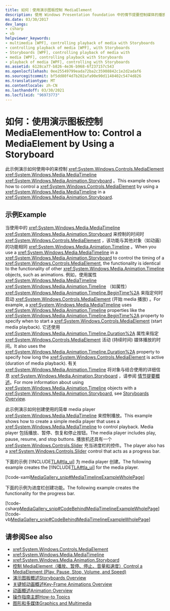 ```yaml
---
title: 如何：使用演示图板控制 MediaElement
description: 使用 Windows Presentation foundation 中的情节提要控制媒体的播放 (WPF) 。 请考虑此示例来创建简单的媒体播放器。
ms.date: 03/30/2017
dev_langs:
- csharp
- vb
helpviewer_keywords:
- multimedia [WPF], controlling playback of media with Storyboards
- controlling playback of media [WPF], with Storyboards
- Storyboards [WPF], controlling playback of media with
- media [WPF], controlling playback with Storyboards
- playback of media [WPF], controlling with Storyboards
ms.assetid: 6128ca77-b826-4e36-b968-6f237157c543
ms.openlocfilehash: 0ee25549799eada72ba2c35908842c1e2d2adaf6
ms.sourcegitcommit: bf5dd80f4d7b202afa90e90d1148402c5474d826
ms.translationtype: MT
ms.contentlocale: zh-CN
ms.lasthandoff: 03/30/2021
ms.locfileid: "96973773"
---
```

# <a name="how-to-control-a-mediaelement-by-using-a-storyboard"></a><span data-ttu-id="d3407-104">如何：使用演示图板控制 MediaElement</span><span class="sxs-lookup"><span data-stu-id="d3407-104">How to: Control a MediaElement by Using a Storyboard</span></span>
<span data-ttu-id="d3407-105">此示例演示如何使用中的来控制 <xref:System.Windows.Controls.MediaElement> <xref:System.Windows.Media.MediaTimeline> <xref:System.Windows.Media.Animation.Storyboard> 。</span><span class="sxs-lookup"><span data-stu-id="d3407-105">This example shows how to control a <xref:System.Windows.Controls.MediaElement> by using a <xref:System.Windows.Media.MediaTimeline> in a <xref:System.Windows.Media.Animation.Storyboard>.</span></span>  
  
## <a name="example"></a><span data-ttu-id="d3407-106">示例</span><span class="sxs-lookup"><span data-stu-id="d3407-106">Example</span></span>  
 <span data-ttu-id="d3407-107">当使用中的 <xref:System.Windows.Media.MediaTimeline> <xref:System.Windows.Media.Animation.Storyboard> 来控制的时间时 <xref:System.Windows.Controls.MediaElement> ，该功能与其他对象（如动画）的功能相同 <xref:System.Windows.Media.Animation.Timeline> 。</span><span class="sxs-lookup"><span data-stu-id="d3407-107">When you use a <xref:System.Windows.Media.MediaTimeline> in a <xref:System.Windows.Media.Animation.Storyboard> to control the timing of a <xref:System.Windows.Controls.MediaElement>, the functionality is identical to the functionality of other <xref:System.Windows.Media.Animation.Timeline> objects, such as animations.</span></span> <span data-ttu-id="d3407-108">例如，使用属性 <xref:System.Windows.Media.MediaTimeline> <xref:System.Windows.Media.Animation.Timeline> （如属性） <xref:System.Windows.Media.Animation.Timeline.BeginTime%2A> 来指定何时启动 <xref:System.Windows.Controls.MediaElement> (开始 media 播放) 。</span><span class="sxs-lookup"><span data-stu-id="d3407-108">For example, a <xref:System.Windows.Media.MediaTimeline> uses <xref:System.Windows.Media.Animation.Timeline> properties like the <xref:System.Windows.Media.Animation.Timeline.BeginTime%2A> property to specify when to start a <xref:System.Windows.Controls.MediaElement> (start media playback).</span></span> <span data-ttu-id="d3407-109">它还使用 <xref:System.Windows.Media.Animation.Timeline.Duration%2A> 属性来指定 <xref:System.Windows.Controls.MediaElement> 活动 (持续时间) 媒体播放的时间。</span><span class="sxs-lookup"><span data-stu-id="d3407-109">It also uses the <xref:System.Windows.Media.Animation.Timeline.Duration%2A> property to specify how long the <xref:System.Windows.Controls.MediaElement> is active (duration of media playback).</span></span> <span data-ttu-id="d3407-110">有关 <xref:System.Windows.Media.Animation.Timeline> 将对象与结合使用的详细信息 <xref:System.Windows.Media.Animation.Storyboard> ，请参阅 [情节提要概述](storyboards-overview.md)。</span><span class="sxs-lookup"><span data-stu-id="d3407-110">For more information about using <xref:System.Windows.Media.Animation.Timeline> objects with a <xref:System.Windows.Media.Animation.Storyboard>, see [Storyboards Overview](storyboards-overview.md).</span></span>  
  
 <span data-ttu-id="d3407-111">此示例演示如何创建使用的简单 media player <xref:System.Windows.Media.MediaTimeline> 来控制播放。</span><span class="sxs-lookup"><span data-stu-id="d3407-111">This example shows how to create a simple media player that uses a <xref:System.Windows.Media.MediaTimeline> to control playback.</span></span> <span data-ttu-id="d3407-112">Media player 包括播放、暂停、恢复和停止按钮。</span><span class="sxs-lookup"><span data-stu-id="d3407-112">The media player includes play, pause, resume, and stop buttons.</span></span> <span data-ttu-id="d3407-113">播放机还具有一个 <xref:System.Windows.Controls.Slider> 充当进度栏的控件。</span><span class="sxs-lookup"><span data-stu-id="d3407-113">The player also has a <xref:System.Windows.Controls.Slider> control that acts as a progress bar.</span></span>  
  
 <span data-ttu-id="d3407-114">下面的示例 [!INCLUDE[TLA#tla_ui](../../../includes/tlasharptla-ui-md.md)] 为 media player 创建。</span><span class="sxs-lookup"><span data-stu-id="d3407-114">The following example creates the [!INCLUDE[TLA#tla_ui](../../../includes/tlasharptla-ui-md.md)] for the media player.</span></span>  
  
 [!code-xaml[MediaGallery_snip#MediaTimelineExampleWholePage](~/samples/snippets/visualbasic/VS_Snippets_Wpf/MediaGallery_snip/VB/MediaTimelineExample.xaml#mediatimelineexamplewholepage)]  
  
 <span data-ttu-id="d3407-115">下面的示例为进度栏创建功能。</span><span class="sxs-lookup"><span data-stu-id="d3407-115">The following example creates the functionality for the progress bar.</span></span>  
  
 [!code-csharp[MediaGallery_snip#CodeBehindMediaTimelineExampleWholePage](~/samples/snippets/csharp/VS_Snippets_Wpf/MediaGallery_snip/CSharp/MediaTimelineExample.xaml.cs#codebehindmediatimelineexamplewholepage)]
 [!code-vb[MediaGallery_snip#CodeBehindMediaTimelineExampleWholePage](~/samples/snippets/visualbasic/VS_Snippets_Wpf/MediaGallery_snip/VB/MediaTimelineExample.xaml.vb#codebehindmediatimelineexamplewholepage)]  
  
## <a name="see-also"></a><span data-ttu-id="d3407-116">请参阅</span><span class="sxs-lookup"><span data-stu-id="d3407-116">See also</span></span>

- <xref:System.Windows.Controls.MediaElement>
- <xref:System.Windows.Media.MediaTimeline>
- <xref:System.Windows.Media.Animation.Storyboard>
- [<span data-ttu-id="d3407-117">控制 MediaElement（播放、暂停、停止、音量和速度）</span><span class="sxs-lookup"><span data-stu-id="d3407-117">Control a MediaElement (Play, Pause, Stop, Volume, and Speed)</span></span>](how-to-control-a-mediaelement-play-pause-stop-volume-and-speed.md)
- [<span data-ttu-id="d3407-118">演示图板概述</span><span class="sxs-lookup"><span data-stu-id="d3407-118">Storyboards Overview</span></span>](storyboards-overview.md)
- [<span data-ttu-id="d3407-119">关键帧动画概述</span><span class="sxs-lookup"><span data-stu-id="d3407-119">Key-Frame Animations Overview</span></span>](key-frame-animations-overview.md)
- [<span data-ttu-id="d3407-120">动画概述</span><span class="sxs-lookup"><span data-stu-id="d3407-120">Animation Overview</span></span>](animation-overview.md)
- [<span data-ttu-id="d3407-121">操作指南主题</span><span class="sxs-lookup"><span data-stu-id="d3407-121">How-to Topics</span></span>](audio-and-video-how-to-topics.md)
- [<span data-ttu-id="d3407-122">图形和多媒体</span><span class="sxs-lookup"><span data-stu-id="d3407-122">Graphics and Multimedia</span></span>](index.md)
